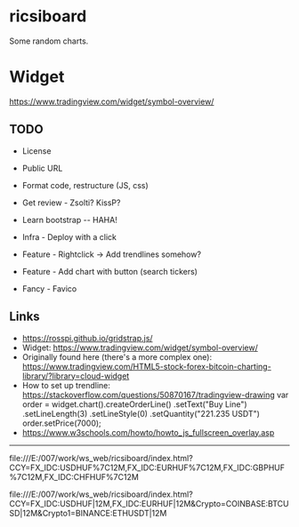 # ricsiboard

Some random charts.

# Widget

https://www.tradingview.com/widget/symbol-overview/

## TODO

* License
* Public URL
* Format code, restructure (JS, css)
* Get review - Zsolti? KissP?
* Learn bootstrap -- HAHA!

* Infra - Deploy with a click

* Feature - Rightclick -> Add trendlines somehow?
* Feature - Add chart with button (search tickers)

* Fancy - Favico

## Links
* https://rosspi.github.io/gridstrap.js/
* Widget: https://www.tradingview.com/widget/symbol-overview/
* Originally found here (there's a more complex one): https://www.tradingview.com/HTML5-stock-forex-bitcoin-charting-library/?library=cloud-widget
* How to set up trendline: https://stackoverflow.com/questions/50870167/tradingview-drawing
    var order = widget.chart().createOrderLine()
      .setText("Buy Line")
      .setLineLength(3) 
      .setLineStyle(0) 
      .setQuantity("221.235 USDT")
    order.setPrice(7000);
* https://www.w3schools.com/howto/howto_js_fullscreen_overlay.asp

-------------------------------------------------------------------

file:///E:/007/work/ws_web/ricsiboard/index.html?CCY=FX_IDC:USDHUF%7C12M,FX_IDC:EURHUF%7C12M,FX_IDC:GBPHUF%7C12M,FX_IDC:CHFHUF%7C12M

file:///E:/007/work/ws_web/ricsiboard/index.html?CCY=FX_IDC:USDHUF|12M,FX_IDC:EURHUF|12M&Crypto=COINBASE:BTCUSD|12M&Crypto1=BINANCE:ETHUSDT|12M
